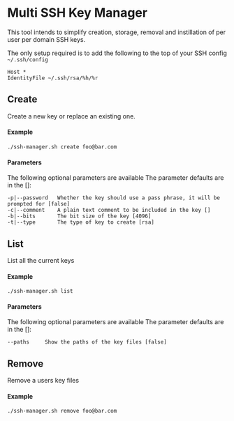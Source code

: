 # Multi SSH Key Manager

This tool intends to simplify creation, storage, removal and instillation of per user per domain SSH keys.

The only setup required is to add the following to the top of your SSH config `~/.ssh/config`

    Host *
    IdentityFile ~/.ssh/rsa/%h/%r

## Create

Create a new key or replace an existing one.

#### Example

    ./ssh-manager.sh create foo@bar.com

#### Parameters

The following optional parameters are available
The parameter defaults are in the []:

    -p|--password	Whether the key should use a pass phrase, it will be prompted for [false]
    -c|--comment	A plain text comment to be included in the key []
    -b|--bits		The bit size of the key [4096]
    -t|--type		The type of key to create [rsa]

## List

List all the current keys

#### Example

    ./ssh-manager.sh list

#### Parameters

The following optional parameters are available
The parameter defaults are in the []:

    --paths		Show the paths of the key files [false]


## Remove

Remove a users key files

#### Example

    ./ssh-manager.sh remove foo@bar.com
